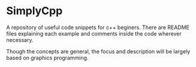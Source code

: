 # SimplyCpp
A repository of useful code snippets for c++ beginers. There are README files explaining each example and comments inside the code wherever necessary.

Though the concepts are general, the focus and description will be largely based on graphics programming.